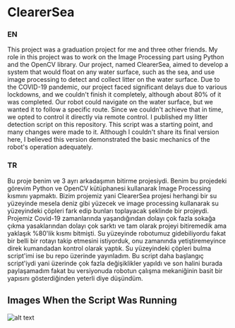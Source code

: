 # ClearerSea
### EN
This project was a graduation project for me and three other friends. My role in this project was to work on the Image Processing part using Python and the OpenCV library. Our project, named ClearerSea, aimed to develop a system that would float on any water surface, such as the sea, and use image processing to detect and collect litter on the water surface. Due to the COVID-19 pandemic, our project faced significant delays due to various lockdowns, and we couldn't finish it completely, although about 80% of it was completed. Our robot could navigate on the water surface, but we wanted it to follow a specific route. Since we couldn't achieve that in time, we opted to control it directly via remote control. I published my litter detection script on this repository. This script was a starting point, and many changes were made to it. Although I couldn't share its final version here, I believed this version demonstrated the basic mechanics of the robot's operation adequately.

### TR
Bu proje benim ve 3 ayrı arkadaşımın bitirme projesiydi. Benim bu projedeki görevim Python ve OpenCV kütüphanesi kullanarak Image Processing kısmını yapmaktı. Bizim projemiz yani ClearerSea projesi herhangi bir su yüzeyinde mesela deniz gibi yüzecek ve image processing kullanarak su yüzeyindeki çöpleri fark edip bunları toplayacak şeklinde bir projeydi. Projemiz Covid-19 zamanlarında yaşandığından dolayı çok fazla sokağa çıkma yasaklarından dolayı çok sarktı ve tam olarak projeyi bitiremedik ama yaklaşık %80'lik kısmı bitmişti. Su yüzeyinde robotumuz gidebiliyordu fakat bir belli bir rotayı takip etmesini istiyorduk, onu zamanında yetiştiremeyince direk kumandadan kontrol olarak yaptık. Su yüzeyindeki çöpleri bulma script'imi ise bu repo üzerinde yayınladım. Bu script daha başlangıç script'iydi yani üzerinde çok fazla değişiklikler yapıldı ve son halini burada paylaşamadım fakat bu versiyonuda robotun çalışma mekaniğinin basit bir yapısını gösterdiğinden yeterli diye düşündüm.

## Images When the Script Was Running

![alt text](https://github.com/merteren97/ClearerSea/img/1.png?raw=true)
